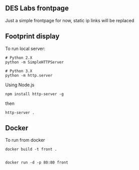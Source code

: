 ## DES Labs frontpage

Just a simple frontpage for now, static ip links will be replaced

## Footprint display

To run local server:

    # Python 2.X
    python -m SimpleHTTPServer

    # Python 3.X
    python -m http.server

Using Node.js

    npm install http-server -g

then

    http-server .

## Docker

To run from docker

    docker build -t front .


    docker run -d -p 80:80 front
